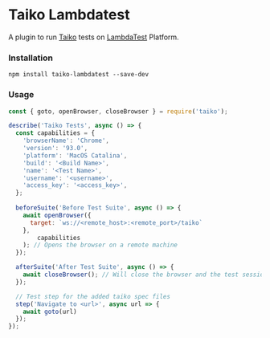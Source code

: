 # Taiko Lambdatest

A plugin to run [Taiko](https://taiko.dev/) tests on [LambdaTest](https://lambdatest.com/) Platform.

### Installation

```shell
npm install taiko-lambdatest --save-dev
```

### Usage

```javascript
const { goto, openBrowser, closeBrowser } = require('taiko');

describe('Taiko Tests', async () => {
  const capabilities = {
    'browserName': 'Chrome',
    'version': '93.0',
    'platform': 'MacOS Catalina',
    'build': '<Build Name>',
    'name': '<Test Name>',
    'username': '<username>',
    'access_key': '<access_key>',
  };
  
  beforeSuite('Before Test Suite', async () => {
    await openBrowser({
      target: `ws://<remote_host>:<remote_port>/taiko`
    },
        capabilities
    ); // Opens the browser on a remote machine
  });

  afterSuite('After Test Suite', async () => {
    await closeBrowser(); // Will close the browser and the test session
  });

  // Test step for the added taiko spec files
  step('Navigate to <url>', async url => {
    await goto(url)
  });
});
```
